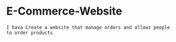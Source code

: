 # E-Commerce-Website
    I hava Create a website that manage orders and allows people 
    to order products
